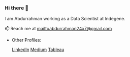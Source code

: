 ### Hi there 👋
I am Abdurrahman working as a Data Scientist at Indegene. 

📫 Reach me at mailtoabdurrahman24x7@gmail.com 

* Other Profiles: 

     [LinkedIn](https://www.linkedin.com/in/abdurrahman-163a63127)                [Medium](https://abdurrahman5.medium.com/)               [Tableau](https://public.tableau.com/profile/abdurrahman8234)   
